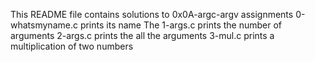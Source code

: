 This README file contains solutions to 0x0A-argc-argv assignments
0-whatsmyname.c prints its name
The 1-args.c prints the number of arguments
2-args.c prints the all the arguments
3-mul.c prints a multiplication of two numbers
